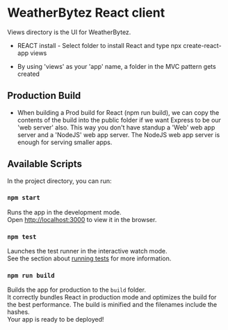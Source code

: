 # WeatherBytez React client

Views directory is the UI for WeatherBytez.

- REACT install - Select folder to install React and type npx create-react-app views

* By using 'views' as your 'app' name, a folder in the MVC pattern gets created

## Production Build

- When building a Prod build for React (npm run build), we can copy the contents of the build into the public folder if we want Express to be our 'web server' also. This way you don't have standup a 'Web' web app server and a 'NodeJS' web app server. The NodeJS web app server is enough for serving smaller apps.

## Available Scripts

In the project directory, you can run:

### `npm start`

Runs the app in the development mode.<br>
Open [http://localhost:3000](http://localhost:3000) to view it in the browser.

### `npm test`

Launches the test runner in the interactive watch mode.<br>
See the section about [running tests](https://facebook.github.io/create-react-app/docs/running-tests) for more information.

### `npm run build`

Builds the app for production to the `build` folder.<br>
It correctly bundles React in production mode and optimizes the build for the best performance.
The build is minified and the filenames include the hashes.<br>
Your app is ready to be deployed!
